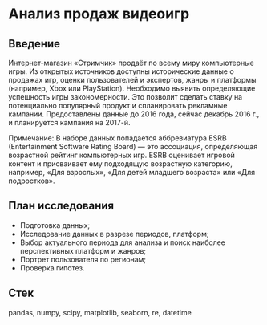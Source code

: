 # Анализ продаж видеоигр

## Введение
Интернет-магазин «Стримчик» продаёт по всему миру компьютерные игры. Из открытых источников доступны исторические данные о продажах игр, оценки пользователей и экспертов, жанры и платформы (например, Xbox или PlayStation). Необходимо выявить определяющие успешность игры закономерности. Это позволит сделать ставку на потенциально популярный продукт и спланировать рекламные кампании. Предоставлены данные до 2016 года, сейчас декабрь 2016 г., и планируется кампания на 2017-й.

Примечание: В наборе данных попадается аббревиатура ESRB (Entertainment Software Rating Board) — это ассоциация, определяющая возрастной рейтинг компьютерных игр. ESRB оценивает игровой контент и присваивает ему подходящую возрастную категорию, например, «Для взрослых», «Для детей младшего возраста» или «Для подростков».

## План исследования
* Подготовка данных;
* Исследование данных в разрезе периодов, платформ;
* Выбор актуального периода для анализа и поиск наиболее перспективных платформ и жанров;
* Портрет пользователя по регионам;
* Проверка гипотез.

## Стек
pandas, numpy, scipy, matplotlib, seaborn, re, datetime
